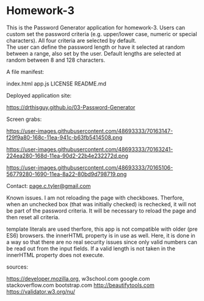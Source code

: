 # Homework-3

This is the Password Generator application for homework-3.
Users can custom set the password criteria (e.g. upper/lower case, numeric or special characters). All four criteria are selected by default.  
The user can define the password length or have it selected at random between a range, also set by the user.  Default lengths are selected at random between 8 and 128 characters. 

A file manifest:

index.html app.js LICENSE README.md

Deployed application site:

https://drthisguy.github.io/03-Password-Generator

Screen grabs:

https://user-images.githubusercontent.com/48693333/70163147-f29f9a80-168c-11ea-941c-b63fb5414508.png

https://user-images.githubusercontent.com/48693333/70163241-224ea280-168d-11ea-90d2-22b4e232272d.png

https://user-images.githubusercontent.com/48693333/70165106-56779280-1690-11ea-8a22-80bd9d798719.png

Contact: page.c.tyler@gmail.com

Known issues.
I am not reloading the page with checkboxes.  Therfore, when an unchecked box (that was initially checked) is rechecked, it will not be part of the password criteria.  It will be necessary to reload the page and then reset all criteria.

template literals are used therfore, this app is not compatible with older (pre ES6) browsers.  the innerHTML property is in use as well.  Here, it is done in a way so that there are no real security issues since only valid numbers can be read out from the input fields. If a valid length is not taken in the innerHTML property does not execute. 

sources:

https://developer.mozilla.org, 
w3school.com 
google.com 
stackoverflow.com
bootstrap.com
http://beautifytools.com
https://validator.w3.org/nu/
